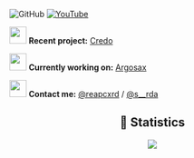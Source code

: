 ![GitHub](https://komarev.com/ghpvc/?username=reapcord&style=flat)
[![YouTube](https://img.shields.io/badge/YouTube-reapcxrd-red?style=flat&logo=youtube)](https://youtube.com/@reapcxrd)
<br>

<img src="https://github.com/user-attachments/assets/115f3f89-49dd-4149-8f49-0bafe0646d56" width="30"/> **Recent project:** [Credo](https://youtu.be/ENccvoS1cTk)

<img src="https://github.com/user-attachments/assets/115f3f89-49dd-4149-8f49-0bafe0646d56" width="30"/> **Currently working on:** [Argosax](https://tiktok.com/reapcxrd)

<img src="https://github.com/user-attachments/assets/115f3f89-49dd-4149-8f49-0bafe0646d56" width="30"/> **Contact me:** [@reapcxrd](https://discord.com/users/743177100579569665) / [@s__rda](https://discord.com/users/1001975390337777706)

<div align="center">
    <h2 align="center">🔴 Statistics</h2>
    <div>
        <img src="https://github-readme-stats.vercel.app/api?username=reapcord&show_icons=true&bg_color=00000000">
    </div>
</div>

